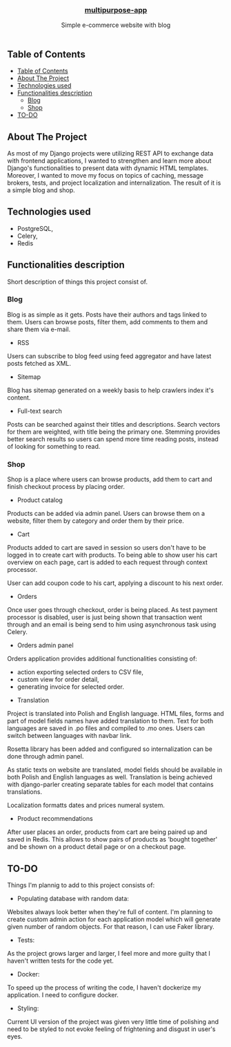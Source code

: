 <!--
repo name: multipurpose-app
description: Simple e-commerce website with blog
github name:  karolchmiel94
link: https://github.com/karolchmiel94/multipurpose_app
logo path:
screenshot:
email: karolch94@gmail.com
-->

<!-- PROJECT LOGO -->
<br/>
<p align="center">
    <!-- <a href="https://github.com/karolchmiel94/multipurpose_app">
        <img src="" alt="Logo" width="80" height="80">
    </a> -->
    <h3 align="center"><a href="https://github.com/karolchmiel94/multipurpose_app">multipurpose-app</a></h3>
    <p align="center">
        Simple e-commerce website with blog
        <br />
        <br />
    </p>
</p>

<!-- TABLE OF CONTENTS -->
## Table of Contents

- [Table of Contents](#table-of-contents)
- [About The Project](#about-the-project)
- [Technologies used](#technologies-used)
- [Functionalities description](#functionalities-description)
  - [Blog](#blog)
  - [Shop](#shop)
- [TO-DO](#to-do)

<!-- ABOUT THE PROJECT -->
## About The Project

As most of my Django projects were utilizing REST API to exchange data with frontend applications, I wanted to strengthen and learn more about Django's functionalities to present data with dynamic HTML templates. Moreover, I wanted to move my focus on topics of caching, message brokers, tests, and project localization and internalization.
The result of it is a simple blog and shop.


<!-- Technologies used -->
## Technologies used

- PostgreSQL,
- Celery,
- Redis


<!-- Functionalities description -->
## Functionalities description

Short description of things this project consist of.

### Blog

Blog is as simple as it gets. Posts have their authors and tags linked to them. Users can browse posts, filter them, add comments to them and share them via e-mail.

* RSS

Users can subscribe to blog feed using feed aggregator and have latest posts fetched as XML.

* Sitemap

Blog has sitemap generated on a weekly basis to help crawlers index it's content.

* Full-text search

Posts can be searched against their titles and descriptions. Search vectors for them are weighted, with title being the primary one. Stemming provides better search results so users can spend more time reading posts, instead of looking for something to read.

### Shop

Shop is a place where users can browse products, add them to cart and finish checkout
process by placing order.

* Product catalog

Products can be added via admin panel. Users can browse them on a website, filter them by category and order them by their price.

* Cart

Products added to cart are saved in session so users don't have to be logged in to create cart with products. To being able to show user his cart overview on each page, cart is added to each request through context processor.

User can add coupon code to his cart, applying a discount to his next order.

* Orders

Once user goes through checkout, order is being placed. As test payment processor is disabled, user is just being shown that transaction went through and an email is being send to him using asynchronous task using Celery.

* Orders admin panel

Orders application provides additional functionalities consisting of:
- action exporting selected orders to CSV file,
- custom view for order detail,
- generating invoice for selected order.

* Translation

Project is translated into Polish and English language. HTML files, forms and part of model fields names have added translation to them. Text for both languages are saved in .po files and compiled to .mo ones. Users can switch between languages with navbar link.

Rosetta library has been added and configured so internalization can be done through admin panel.

As static texts on website are translated, model fields should be available in both Polish and English languages as well. Translation is being achieved with django-parler creating separate tables for each model that contains translations.

Localization formatts dates and prices numeral system.

* Product recommendations

After user places an order, products from cart are being paired up and saved in Redis. This allows to show pairs of products as 'bought together' and be shown on a product detail page or on a checkout page.

<!-- TO-DO -->
## TO-DO

Things I'm plannig to add to this project consists of:

* Populating database with random data:

Websites always look better when they're full of content. I'm planning to create custom admin action for each application model which will generate given number of random objects. For that reason, I can use Faker library.

* Tests:

As the project grows larger and larger, I feel more and more guilty that I haven't written tests for the code yet.

* Docker:

To speed up the process of writing the code, I haven't dockerize my application.
I need to configure docker.

* Styling:

Current UI version of the project was given very little time of polishing and need to be styled to not evoke feeling of frightening and disgust in user's eyes.